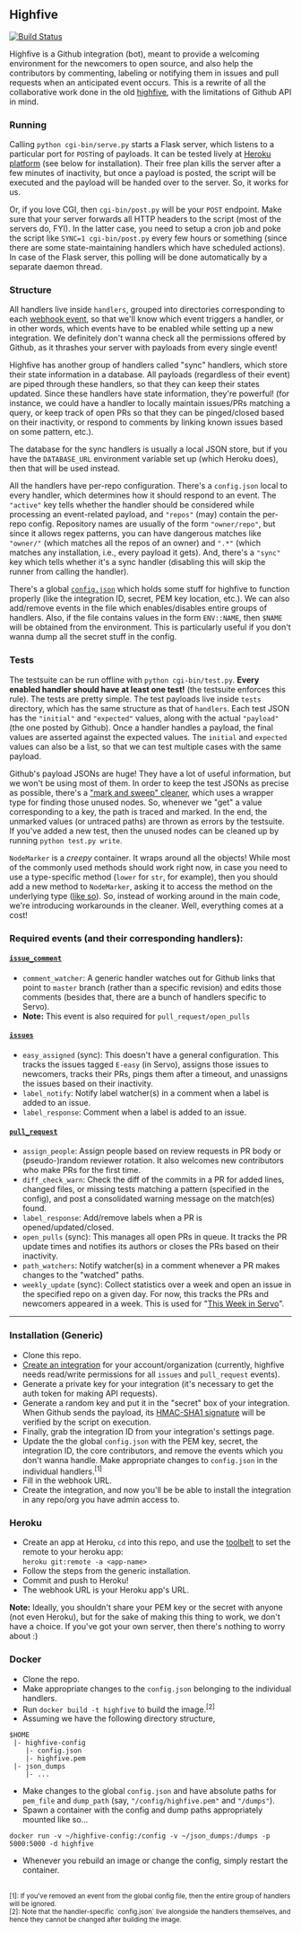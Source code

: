 ## Highfive

[![Build Status](https://travis-ci.org/servo-automation/highfive.svg?branch=master)](https://travis-ci.org/servo-automation/highfive)

Highfive is a Github integration (bot), meant to provide a welcoming environment for the newcomers to open source, and also help the contributors by commenting, labeling or notifying them in issues and pull requests when an anticipated event occurs. This is a rewrite of all the collaborative work done in the old [highfive](https://github.com/servo/highfive), with the limitations of Github API in mind.

### Running

Calling `python cgi-bin/serve.py` starts a Flask server, which listens to a particular port for `POST`ing of payloads. It can be tested lively at [Heroku platform](https://heroku.com/) (see below for installation). Their free plan kills the server after a few minutes of inactivity, but once a payload is posted, the script will be executed and the payload will be handed over to the server. So, it works for us.

Or, if you love CGI, then `cgi-bin/post.py` will be your `POST` endpoint. Make sure that your server forwards all HTTP headers to the script (most of the servers do, FYI). In the latter case, you need to setup a cron job and poke the script like `SYNC=1 cgi-bin/post.py` every few hours or something (since there are some state-maintaining handlers which have scheduled actions). In case of the Flask server, this polling will be done automatically by a separate daemon thread.

### Structure

All handlers live inside `handlers`, grouped into directories corresponding to each [webhook event](https://developer.github.com/webhooks/#events), so that we'll know which event triggers a handler, or in other words, which events have to be enabled while setting up a new integration. We definitely don't wanna check all the permissions offered by Github, as it thrashes your server with payloads from every single event!

Highfive has another group of handlers called "sync" handlers, which store their state information in a database. All payloads (regardless of their event) are piped through these handlers, so that they can keep their states updated. Since these handlers have state information, they're powerful! (for instance, we could have a handler to locally maintain issues/PRs matching a query, or keep track of open PRs so that they can be pinged/closed based on their inactivity, or respond to comments by linking known issues based on some pattern, etc.).

The database for the sync handlers is usually a local JSON store, but if you have the `DATABASE_URL` environment variable set up (which Heroku does), then that will be used instead.

All the handlers have per-repo configuration. There's a `config.json` local to every handler, which determines how it should respond to an event. The `"active"` key tells whether the handler should be considered while processing an event-related payload, and `"repos"` (may) contain the per-repo config. Repository names are usually of the form `"owner/repo"`, but since it allows regex patterns, you can have dangerous matches like `"owner/"` (which matches all the repos of an owner) and `".*"` (which matches any installation, i.e., every payload it gets). And, there's a `"sync"` key which tells whether it's a sync handler (disabling this will skip the runner from calling the handler).

There's a global [`config.json`](https://github.com/servo-automation/highfive/blob/master/cgi-bin/config.json) which holds some stuff for highfive to function properly (like the integration ID, secret, PEM key location, etc.). We can also add/remove events in the file which enables/disables entire groups of handlers. Also, if the file contains values in the form `ENV::NAME`, then `$NAME` will be obtained from the environment. This is particularly useful if you don't wanna dump all the secret stuff in the config.

### Tests

The testsuite can be run offline with `python cgi-bin/test.py`. **Every enabled handler should have at least one test!** (the testsuite enforces this rule). The tests are pretty simple. The test payloads live inside `tests` directory, which has the same structure as that of `handlers`. Each test JSON has the `"initial"` and `"expected"` values, along with the actual `"payload"` (the one posted by Github). Once a handler handles a payload, the final values are asserted against the expected values. The `initial` and `expected` values can also be a list, so that we can test multiple cases with the same payload.

Github's payload JSONs are huge! They have a lot of useful information, but we won't be using most of them. In order to keep the test JSONs as precise as possible, there's a ["mark and sweep" cleaner](https://github.com/servo-automation/highfive/blob/master/cgi-bin/helpers/json_cleanup.py), which uses a wrapper type for finding those unused nodes. So, whenever we "get" a value corresponding to a key, the path is traced and marked. In the end, the unmarked values (or untraced paths) are thrown as errors by the testsuite. If you've added a new test, then the unused nodes can be cleaned up by running `python test.py write`.

`NodeMarker` is a *creepy* container. It wraps around all the objects! While most of the commonly used methods should work right now, in case you need to use a type-specific method (`lower` for `str`, for example), then you should add a new method to `NodeMarker`, asking it to access the method on the underlying type ([like so](https://github.com/servo-automation/highfive/blob/8691a1ce0dce6045194f2a5510c0f63d2da72804/helpers/json_cleanup.py#L50-L51)). So, instead of working around in the main code, we're introducing workarounds in the cleaner. Well, everything comes at a cost!

### Required events (and their corresponding handlers):

#### [`issue_comment`](https://developer.github.com/v3/activity/events/types/#issuecommentevent)
 - `comment_watcher`: A generic handler watches out for Github links that point to `master` branch (rather than a specific revision) and edits those comments (besides that, there are a bunch of handlers specific to Servo).
 - **Note:** This event is also required for `pull_request/open_pulls`

#### [`issues`](https://developer.github.com/v3/activity/events/types/#issuesevent)
 - `easy_assigned` (sync): This doesn't have a general configuration. This tracks the issues tagged `E-easy` (in Servo), assigns those issues to newcomers, tracks their PRs, pings them after a timeout, and unassigns the issues based on their inactivity.
 - `label_notify`: Notify label watcher(s) in a comment when a label is added to an issue.
 - `label_response`: Comment when a label is added to an issue.

#### [`pull_request`](https://developer.github.com/v3/activity/events/types/#pullrequestevent)
 - `assign_people`: Assign people based on review requests in PR body or (pseudo-)random reviewer rotation. It also welcomes new contributors who make PRs for the first time.
 - `diff_check_warn`: Check the diff of the commits in a PR for added lines, changed files, or missing tests matching a pattern (specified in the config), and post a consolidated warning message on the match(es) found.
 - `label_response`: Add/remove labels when a PR is opened/updated/closed.
 - `open_pulls` (sync): This manages all open PRs in queue. It tracks the PR update times and notifies its authors or closes the PRs based on their inactivity.
 - `path_watchers`: Notify watcher(s) in a comment whenever a PR makes changes to the "watched" paths.
 - `weekly_update` (sync): Collect statistics over a week and open an issue in the specified repo on a given day. For now, this tracks the PRs and newcomers appeared in a week. This is used for "[This Week in Servo](https://blog.servo.org/)".

---

### Installation (Generic)

- Clone this repo.
- [Create an integration](https://github.com/settings/integrations/new) for your account/organization (currently, highfive needs read/write permissions for all `issues` and `pull_request` events).
- Generate a private key for your integration (it's necessary to get the auth token for making API requests).
- Generate a random key and put it in the "secret" box of your integration. When Github sends the payload, its [HMAC-SHA1 signature](https://developer.github.com/webhooks/securing/) will be verified by the script on execution.
- Finally, grab the integration ID from your integration's settings page.
- Update the the global `config.json` with the PEM key, secret, the integration ID, the core contributors, and remove the events which you don't wanna handle. Make appropriate changes to `config.json` in the individual handlers.<sup>[1]</sup>
- Fill in the webhook URL.
- Create the integration, and now you'll be be able to install the integration in any repo/org you have admin access to.

### Heroku

- Create an app at Heroku, `cd` into this repo, and use the [toolbelt](https://devcenter.heroku.com/articles/heroku-command-line) to set the remote to your heroku app: <br /> `heroku git:remote -a <app-name>`
- Follow the steps from the generic installation.
- Commit and push to Heroku!
- The webhook URL is your Heroku app's URL.

**Note:** Ideally, you shouldn't share your PEM key or the secret with anyone (not even Heroku), but for the sake of making this thing to work, we don't have a choice. If you've got your own server, then there's nothing to worry about :)

### Docker

 - Clone the repo.
 - Make appropriate changes to the `config.json` belonging to the individual handlers.
 - Run `docker build -t highfive` to build the image.<sup>[2]</sup>
 - Assuming we have the following directory structure,

```
$HOME
 |- highfive-config
    |- config.json
    |- highfive.pem
 |- json_dumps
    |- ...
```

 - Make changes to the global `config.json` and have absolute paths for `pem_file` and `dump_path` (say, `"/config/highfive.pem"` and `"/dumps"`).
 - Spawn a container with the config and dump paths appropriately mounted like so...

```
docker run -v ~/highfive-config:/config -v ~/json_dumps:/dumps -p 5000:5000 -d highfive
```

 - Whenever you rebuild an image or change the config, simply restart the container.

<br />

<sup>
[1]: If you've removed an event from the global config file, then the entire group of handlers will be ignored. <br />
[2]: Note that the handler-specific `config.json` live alongside the handlers themselves, and hence they cannot be changed after building the image.
</sup>
